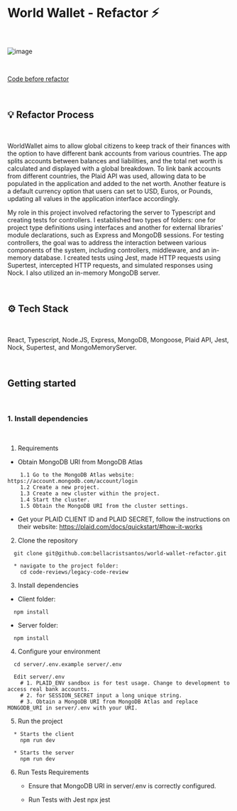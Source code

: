 # World Wallet - Refactor ⚡

<br />

![image](../code-reviews/legacy-code-review/client/src/assets/dashboard.png)

<br />

[Code before refactor](https://github.com/diegoss-github/world-wallet)

<br />

## :bulb: Refactor Process
<br />

WorldWallet aims to allow global citizens to keep track of their finances with the option to have different bank accounts from various countries. The app splits accounts between balances and liabilities, and the total net worth is calculated and displayed with a global breakdown. To link bank accounts from different countries, the Plaid API was used, allowing data to be populated in the application and added to the net worth. Another feature is a default currency option that users can set to USD, Euros, or Pounds, updating all values in the application interface accordingly.

My role in this project involved refactoring the server to Typescript and creating tests for controllers. I established two types of folders: one for project type definitions using interfaces and another for external libraries' module declarations, such as Express and MongoDB sessions. For testing controllers, the goal was to address the interaction between various components of the system, including controllers, middleware, and an in-memory database. I created tests using Jest, made HTTP requests using Supertest, intercepted HTTP requests, and simulated responses using Nock. I also utilized an in-memory MongoDB server.

<br />

## :gear: Tech Stack
<br />


React, Typescript, Node.JS, Express, MongoDB, Mongoose, Plaid API, Jest, Nock, Supertest, and MongoMemoryServer.

<br />

## Getting started
<br />

### 1. Install dependencies
<br />

1) Requirements
  * Obtain MongoDB URI from MongoDB Atlas
  ```
      1.1 Go to the MongoDB Atlas website: https://account.mongodb.com/account/login
      1.2 Create a new project.
      1.3 Create a new cluster within the project.
      1.4 Start the cluster.
      1.5 Obtain the MongoDB URI from the cluster settings.
  ```

  * Get your PLAID CLIENT ID and PLAID SECRET, follow the instructions on their website: https://plaid.com/docs/quickstart/#how-it-works

2) Clone the repository
```
  git clone git@github.com:bellacristsantos/world-wallet-refactor.git

  * navigate to the project folder:
    cd code-reviews/legacy-code-review
```

3) Install dependencies
  * Client folder:
  ```
    npm install
  ```

  * Server folder:
  ```
    npm install
  ```

4) Configure your environment
```
  cd server/.env.example server/.env

  Edit server/.env
    # 1. PLAID_ENV sandbox is for test usage. Change to development to access real bank accounts.
    # 2. for SESSION_SECRET input a long unique string.
    # 3. Obtain a MongoDB URI from MongoDB Atlas and replace MONGODB_URI in server/.env with your URI.
```

5) Run the project
```
  * Starts the client
    npm run dev

  * Starts the server
    npm run dev
  ```

6) Run Tests
  Requirements
    * Ensure that MongoDB URI in server/.env is correctly configured.

    * Run Tests with Jest
        npx jest
  ```


